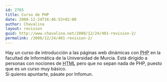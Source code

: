```yaml
---
id: 2765
title: Curso de PHP
date: 2008-12-24T16:46:53+02:00
author: Chavalina
layout: revision
guid: http://www.chavalina.net/2008/12/24/401-revision-2/
permalink: /2008/12/24/401-revision-2/
---
```

Hay un curso de introducci&oacute;n a las páginas web dinámicas con <acronym title="Hypertext PreProcessor">PHP</acronym> en la facultad de Informática de la Universidad de Murcia. Está dirigido a personas con nociones de <acronym title="HyperText Markup Language">HTML</acronym> pero que no sepan nada de PHP, puesto que es un curso muy básico.  
Si quieres apuntarte, pásate por Infomun.